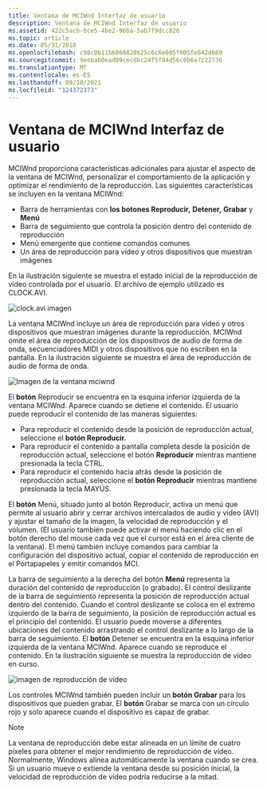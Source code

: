 ```yaml
---
title: Ventana de MCIWnd Interfaz de usuario
description: Ventana de MCIWnd Interfaz de usuario
ms.assetid: 422c5acb-bce5-4be2-96ba-5ab7f9dcc826
ms.topic: article
ms.date: 05/31/2018
ms.openlocfilehash: c98c0b11b6868828625c6c6e605f005fe842d669
ms.sourcegitcommit: 9eebab0ead09cecdbc24f5f84d56c8b6a7c22736
ms.translationtype: MT
ms.contentlocale: es-ES
ms.lasthandoff: 09/10/2021
ms.locfileid: "124372373"
---
```

# <a name="mciwnd-window-user-interface"></a>Ventana de MCIWnd Interfaz de usuario

MCIWnd proporciona características adicionales para ajustar el aspecto de la ventana de MCIWnd, personalizar el comportamiento de la aplicación y optimizar el rendimiento de la reproducción. Las siguientes características se incluyen en la ventana MCIWnd:

-   Barra de herramientas con **los botones Reproducir,** **Detener,** **Grabar** y **Menú**
-   Barra de seguimiento que controla la posición dentro del contenido de reproducción
-   Menú emergente que contiene comandos comunes
-   Un área de reproducción para vídeo y otros dispositivos que muestran imágenes

En la ilustración siguiente se muestra el estado inicial de la reproducción de vídeo controlada por el usuario. El archivo de ejemplo utilizado es CLOCK.AVI.

![clock.avi imagen](images/mciwnd1.gif)

La ventana MCIWnd incluye un área de reproducción para vídeo y otros dispositivos que muestran imágenes durante la reproducción. MCIWnd omite el área de reproducción de los dispositivos de audio de forma de onda, secuenciadores MIDI y otros dispositivos que no escriben en la pantalla. En la ilustración siguiente se muestra el área de reproducción de audio de forma de onda.

![Imagen de la ventana mciwnd](images/mciwnd4.gif)

El **botón** Reproducir se encuentra en la esquina inferior izquierda de la ventana MCIWnd. Aparece cuando se detiene el contenido. El usuario puede reproducir el contenido de las maneras siguientes:

-   Para reproducir el contenido desde la posición de reproducción actual, seleccione el **botón Reproducir.**
-   Para reproducir el contenido a pantalla completa desde la posición de reproducción actual, seleccione el botón **Reproducir** mientras mantiene presionada la tecla CTRL.
-   Para reproducir el contenido hacia atrás desde la posición de reproducción actual, seleccione el **botón Reproducir** mientras mantiene presionada la tecla MAYÚS.

El **botón** Menú, situado  junto al botón Reproducir, activa un menú que permite al usuario abrir y cerrar archivos intercalados de audio y vídeo (AVI) y ajustar el tamaño de la imagen, la velocidad de reproducción y el volumen. (El usuario también puede activar el menú haciendo clic en el botón derecho del mouse cada vez que el cursor está en el área cliente de la ventana). El menú también incluye comandos para cambiar la configuración del dispositivo actual, copiar el contenido de reproducción en el Portapapeles y emitir comandos MCI.

La barra de seguimiento a la derecha del botón **Menú** representa la duración del contenido de reproducción (o grabado). El control deslizante de la barra de seguimiento representa la posición de reproducción actual dentro del contenido. Cuando el control deslizante se coloca en el extremo izquierdo de la barra de seguimiento, la posición de reproducción actual es el principio del contenido. El usuario puede moverse a diferentes ubicaciones del contenido arrastrando el control deslizante a lo largo de la barra de seguimiento. El **botón** Detener se encuentra en la esquina inferior izquierda de la ventana MCIWnd. Aparece cuando se reproduce el contenido. En la ilustración siguiente se muestra la reproducción de vídeo en curso.

![imagen de reproducción de vídeo](images/mciwnd2.gif)

Los controles MCIWnd también pueden incluir un **botón Grabar** para los dispositivos que pueden grabar. El **botón** Grabar se marca con un círculo rojo y solo aparece cuando el dispositivo es capaz de grabar.

> [!Note]  
> La ventana de reproducción debe estar alineada en un límite de cuatro píxeles para obtener el mejor rendimiento de reproducción de vídeo. Normalmente, Windows alinea automáticamente la ventana cuando se crea. Si un usuario mueve o extiende la ventana desde su posición inicial, la velocidad de reproducción de vídeo podría reducirse a la mitad.

 

 

 




